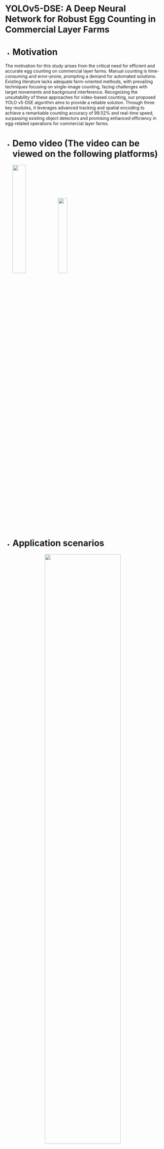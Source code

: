 # YOLOv5-DSE: A Deep Neural Network for Robust Egg Counting in Commercial Layer Farms
- # Motivation
The motivation for this study arises from the critical need for efficient and accurate egg counting on commercial layer farms. Manual counting is time-consuming and error-prone, prompting a demand for automated solutions. Existing literature lacks adequate farm-oriented methods, with prevailing techniques focusing on single-image counting, facing challenges with target movements and background interference. Recognizing the unsuitability of these approaches for video-based counting, our proposed YOLO v5-DSE algorithm aims to provide a reliable solution. Through three key modules, it leverages advanced tracking and spatial encoding to achieve a remarkable counting accuracy of 99.52% and real-time speed, surpassing existing object detectors and promising enhanced efficiency in egg-related operations for commercial layer farms.
- # Demo video (The video can be viewed on the following platforms)
  <div align="left">
  <a href="https://www.youtube.com/watch?v=9npXAqW7c24"><img src="https://github.com/PuristWu/Egg_counting/assets/90194261/5a3939d0-7d92-46d5-a4e6-c46eaf362d62" width="30%"></a>
  <a href="https://www.bilibili.com/video/BV1Ru411g7VB/"><img src="https://github.com/PuristWu/Egg_counting/assets/90194261/7f375847-32db-42e9-bf01-af9ed9572844" width="25%"></a>
</div>


- # Application scenarios
<div align="center">
  <p>
      <img width="70%" src="https://github.com/PuristWu/Egg_counting/assets/90194261/1376cf93-950f-425c-bba5-c2412e8091a1"><br>
    Fig.1  Schematic diagram of the data acquisition process based on the constructed counting system.
  </p>
  </div>
  

- # Results
<div align="center">
  <p>
      <img width="70%" src="https://github.com/PuristWu/Egg_counting/assets/90194261/c2a278dd-38b1-4a1e-ada6-8d89f4d3e086"><br>
    Fig.2  Comparison with other egg counting methods on the egg counting dataset, and our approach achieves the best overall performance.
  </p>
  </div>
 <div align="center">
  <a href="hhttps://www.bilibili.com/video/BV1Ru411g7VB/">  <img src="https://github.com/PuristWu/Egg_counting/assets/90194261/bbd40b74-af6d-42e9-94f7-920e11c7be10" width="45%"></a>
    <a href="https://www.youtube.com/watch?v=9npXAqW7c24"><img src="https://github.com/PuristWu/Egg_counting/assets/90194261/3fabdf99-0581-4e8a-b769-2d5004a2179f" width="45%"></a><br>
   Fig.3 The user interaction interface that displays the counting results in the egg counting system.
</div>
  
- # Acknowledgement
This work was supported by the Key R&D Program of Zhejiang Province (Grant No. 2021C02026), the Fundamental Research Funds for the Central Universities (Grant No. 226202200067) and the China Agriculture Research System (CARS-40).This study has been reviewed by the Laboratory Animal Ethics Committee of Zhejiang University.I would also like to thank Mr. Yang from Jun Yue Layer Farm Dr. Yanan Wang and Jintian Chen for their support and help in the experimental site, system setup and data collection.

- # Notes
Since the patent of our system is still pending, the data set, model code including software and hardware design related to this research will be open sourced here after the relevant patent application is authorized.
